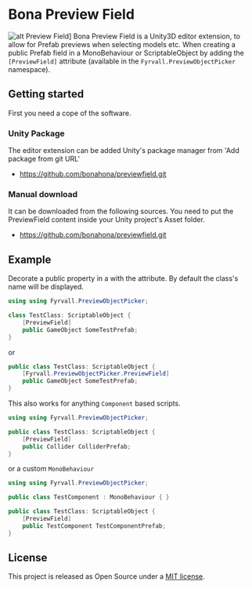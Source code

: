 # Bona Preview Field
![alt Preview Field](http://gamedevelopersplayground.com/files/PreviewFieldCoverImage.png)]
Bona Preview Field is a Unity3D editor extension, to allow for Prefab previews when selecting models etc. 
When creating a public Prefab field in a MonoBehaviour or ScriptableObject  by adding the  ``[PreviewField]``
attribute (available in the ``Fyrvall.PreviewObjectPicker`` namespace).

## Getting started
First you need a cope of the software. 

### Unity Package
The editor extension can be added Unity's package manager from 'Add package from git URL'
* <https://github.com/bonahona/previewfield.git>

### Manual download
It can be downloaded from the following sources.
You need to put the PreviewField content inside your Unity project's Asset folder.
* <https://github.com/bonahona/previewfield.git>

## Example
Decorate a public property in a  with the attribute. By default the class's name will be displayed.
```cs
using using Fyrvall.PreviewObjectPicker;

class TestClass: ScriptableObject {
	[PreviewField]
	public GameObject SomeTestPrefab;
}
```
or
```cs
public class TestClass: ScriptableObject {
	[Fyrvall.PreviewObjectPicker.PreviewField]
	public GameObject SomeTestPrefab;
}
```
This also works for anything `Component` based scripts.
```cs
using using Fyrvall.PreviewObjectPicker;

public class TestClass: ScriptableObject {
	[PreviewField]
	public Collider ColliderPrefab;
}
```
or a custom `MonoBehaviour`
```cs
using using Fyrvall.PreviewObjectPicker;

public class TestComponent : MonoBehaviour { }

public class TestClass: ScriptableObject {
	[PreviewField]
	public TestComponent TestComponentPrefab;
}
```

## License
This project is released as Open Source under a [MIT license](https://opensource.org/licenses/MIT).